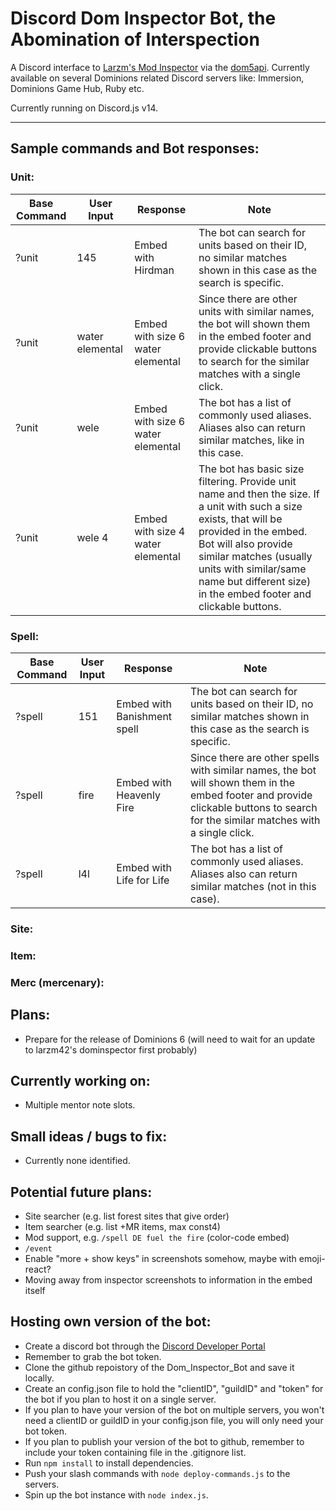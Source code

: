 # Discord Dom Inspector Bot, the Abomination of Interspection

A Discord interface to [Larzm's Mod Inspector](https://larzm42.github.io/dom5inspector/) via the [dom5api](https://github.com/gtim/dom5api). Currently available on several Dominions related Discord servers like: Immersion, Dominions Game Hub, Ruby etc.

Currently running on Discord.js v14.

-----

## Sample commands and Bot responses:

### Unit:

| Base Command | User Input | Response | Note |
| ------- | ------- | ------------------------- | ------------------------------ |
| ?unit | 145 | Embed with Hirdman | The bot can search for units based on their ID, no similar matches shown in this case as the search is specific. |
| ?unit | water elemental | Embed with size 6 water elemental | Since there are other units with similar names, the bot will shown them in the embed footer and provide clickable buttons to search for the similar matches with a single click. |
| ?unit | wele | Embed with size 6 water elemental | The bot has a list of commonly used aliases. Aliases also can return similar matches, like in this case. |
| ?unit | wele 4 | Embed with size 4 water elemental | The bot has basic size filtering. Provide unit name and then the size. If a unit with such a size exists, that will be provided in the embed. Bot will also provide similar matches (usually units with similar/same name but different size) in the embed footer and clickable buttons. |

### Spell:

| Base Command | User Input | Response | Note |
| ------- | ------- | ------------------------- | ------------------------------ |
| ?spell | 151 | Embed with Banishment spell | The bot can search for units based on their ID, no similar matches shown in this case as the search is specific. |
| ?spell | fire | Embed with Heavenly Fire | Since there are other spells with similar names, the bot will shown them in the embed footer and provide clickable buttons to search for the similar matches with a single click. |
| ?spell | l4l | Embed with Life for Life | The bot has a list of commonly used aliases. Aliases also can return similar matches (not in this case). |

### Site:

### Item:

### Merc (mercenary):



## Plans:
- Prepare for the release of Dominions 6 (will need to wait for an update to larzm42's dominspector first probably)

## Currently working on:
- Multiple mentor note slots.

## Small ideas / bugs to fix:
* Currently none identified.

## Potential future plans:
* Site searcher (e.g. list forest sites that give order)
* Item searcher (e.g. list +MR items, max const4)
* Mod support, e.g. `/spell DE fuel the fire` (color-code embed)
* `/event`
* Enable "more + show keys" in screenshots somehow, maybe with emoji-react?
* Moving away from inspector screenshots to information in the embed itself

## Hosting own version of the bot:
* Create a discord bot through the [Discord Developer Portal](https://discord.com/developers/docs/intro)
* Remember to grab the bot token.
* Clone the github repoistory of the Dom_Inspector_Bot and save it locally.
* Create an config.json file to hold the "clientID", "guildID" and "token" for the bot if you plan to host it on a single server. 
* If you plan to have your version of the bot on multiple servers, you won't need a clientID or guildID in your config.json file, you will only need your bot token.
* If you plan to publish your version of the bot to github, remember to include your token containing file in the .gitignore list.
* Run `npm install` to install dependencies.
* Push your slash commands with `node deploy-commands.js` to the servers.
* Spin up the bot instance with `node index.js`.

